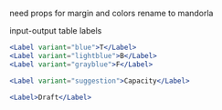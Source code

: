 need props for margin and colors rename to mandorla

input-output table labels

```jsx
<Label variant="blue">T</Label>
<Label variant="lightblue">B</Label>
<Label variant="grayblue">F</Label>
```

```jsx
<Label variant="suggestion">Capacity</Label>
```

```jsx
<Label>Draft</Label>
```
